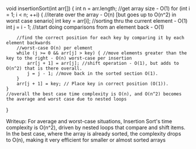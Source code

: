 void insertionSort(int arr[]) {
    int n = arr.length; //get array size - O(1)
    for (int i = 1; i < n; ++i) { //iterate over the array - O(n) [but goes up to O(n^2) in worst case senario]
        int key = arr[i]; //sorting thru the current element - O(1)
        int j = i - 1; //start doing comparisons from an element back - O(1)

        //find the correct position for each key by comparing it by each element backwards
        //worst-case O(n) per element
        while (j >= 0 && arr[j] > key) { //move elements greater than the key to the right - O(n) worst-case per insertion
            arr[j + 1] = arr[j]; //shift operation - O(1), but adds to O(n^2) that is there overall.
            j = j - 1; //move back in the sorted section O(1).
        }
        arr[j + 1] = key; // Place key in correct position (O(1)).
    }
    //overall the best case time complexity is O(n), and O(n^2) becomes the average and worst case due to nested loops 
}



Writeup: 
For average and worst-case situations, Insertion Sort's time complexity is O(n^2), driven by nested loops that compare and shift items.
In the best case, where the array is already sorted, the complexity drops to O(n), making it very efficient for smaller or almost sorted arrays